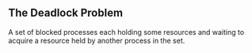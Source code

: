 ## The Deadlock Problem
A set of blocked processes each holding some resources and waiting to acquire a resource held by another process in the set.